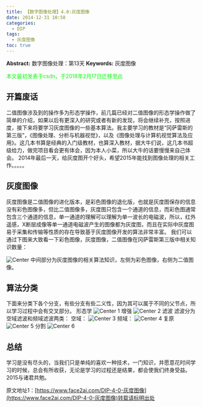 ```yaml
---
title: 【数字图像处理】4.0:灰度图像
date: 2014-12-31 10:58
categories:
  - DIP
tags:
  - 灰度图像
toc: true
---
```

**Abstract:** 数字图像处理：第13天
**Keywords:** 灰度图像
<!--more-->
<font color="00FF00">本文最初发表于csdn，于2018年2月17日迁移至此</font>

## 开篇废话
二值图像涉及到的操作多为形态学操作，前几篇已经对二值图像的形态学操作做了简单的介绍，如果以后有更深入的研究或者有新的发现，将会继续补充，按照进度，接下来将要学习灰度图像的一些基本算法。我主要学习的教材是“冈萨雷斯的第三版”，《图像处理、分析与机器视觉》，以及《图像处理与计算机视觉算法及应用》。这几本书算是经典的入门级教材，也算深入教材，据大牛们说，这几本书超级给力，做完项目看会更有体会，因为本人小菜，所以大牛的话要慢慢来自己体会。
2014年最后一天，给灰度图开个好头，希望2015年能找到图像处理的相关工作。。。。。
## 灰度图像

灰度图像是二值图像的进化版本，是彩色图像的退化版，也就是灰度图保存的信息没有彩色图像多，但比二值图像多，灰度图只包含一个通道的信息，而彩色图通常包含三个通道的信息，单一通道的理解可以理解为单一波长的电磁波，所以，红外遥感，X断层成像等单一通道电磁波产生的图像都为灰度图，而且在实际中灰度图易于采集和传输等性质的存在导致基于灰度图像开发的算法非常丰富。
我们可以通过下图来大致看一下彩色图像，灰度图像，二值图像在冈萨雷斯第三版中相关知识数量：

![Center][]
中间部分为灰度图像的相关算法知识，左侧为彩色图像，右侧为二值图像。

## 算法分类
下面来分类下各个分支，有些分支有些二义性，因为其可以属于不同的父节点，所以学习过程中会有交叉部分。
形态学
![Center 1][]
增强
![Center 2][]
滤波
滤波分为空域滤波和频域滤波两类：
空域：
![Center 3][]
频域：
![Center 4][]
复原
![Center 5][]
分割
![Center 6][]
## 总结
学习是没有尽头的，当我们只是单纯的喜欢一种技术，一门知识，并愿意花时间学习的时候，总会有所收获，无论是学习的过程还是结果，都会使我们终身受益。2015与诸君共勉。

[Center]: https://tony4ai-1251394096.cos.ap-hongkong.myqcloud.com/blog_images/DIP-4-0-灰度图像/20141231103526460.png
[Center 1]: https://tony4ai-1251394096.cos.ap-hongkong.myqcloud.com/blog_images/DIP-4-0-灰度图像/20141231104920282.png
[Center 2]: https://tony4ai-1251394096.cos.ap-hongkong.myqcloud.com/blog_images/DIP-4-0-灰度图像/20141231104951796.png
[Center 3]: https://tony4ai-1251394096.cos.ap-hongkong.myqcloud.com/blog_images/DIP-4-0-灰度图像/20141231105036987.png
[Center 4]: https://tony4ai-1251394096.cos.ap-hongkong.myqcloud.com/blog_images/DIP-4-0-灰度图像/20141231105205703.png
[Center 5]: https://tony4ai-1251394096.cos.ap-hongkong.myqcloud.com/blog_images/DIP-4-0-灰度图像/20141231105225984.png
[Center 6]: https://tony4ai-1251394096.cos.ap-hongkong.myqcloud.com/blog_images/DIP-4-0-灰度图像/20141231105334125.png





原文地址1：[https://www.face2ai.com/DIP-4-0-灰度图像](https://www.face2ai.com/DIP-4-0-灰度图像)转载请标明出处

